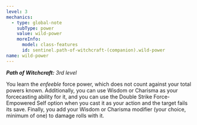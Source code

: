 ```yaml
---
level: 3
mechanics:
  - type: global-note
    subType: power
    value: wild-power
    moreInfo:
      model: class-features
      id: sentinel.path-of-witchcraft-(companion).wild-power
name: wild-power
---
```

_**Path of Witchcraft:** 3rd level_
You learn the *enfeeble* force power, which does not count against your total powers known. Additionally, you can use Wisdom or Charisma as your forcecasting ability for it, and you can use the Double Strike Force-Empowered Self option when you cast it as your action and the target fails its save. Finally, you add your Wisdom or Charisma modifier (your choice, minimum of one) to damage rolls with it.